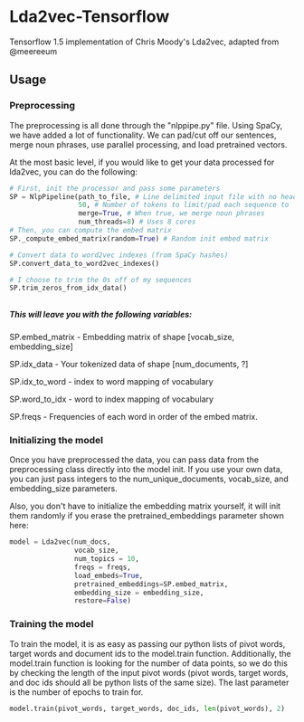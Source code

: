 # Lda2vec-Tensorflow
Tensorflow 1.5 implementation of Chris Moody's Lda2vec, adapted from @meereeum

## Usage

### Preprocessing

The preprocessing is all done through the "nlppipe.py" file. Using SpaCy,
we have added a lot of functionality. We can pad/cut off our sentences,
merge noun phrases, use parallel processing, and load pretrained vectors.

At the most basic level, if you would like to get your data processed for lda2vec,
you can do the following:

```python
# First, init the processor and pass some parameters
SP = NlpPipeline(path_to_file, # Line delimited input file with no header
                 50, # Number of tokens to limit/pad each sequence to
                 merge=True, # When true, we merge noun phrases
                 num_threads=8) # Uses 8 cores
# Then, you can compute the embed matrix
SP._compute_embed_matrix(random=True) # Random init embed matrix

# Convert data to word2vec indexes (from SpaCy hashes)
SP.convert_data_to_word2vec_indexes()

# I choose to trim the 0s off of my sequences
SP.trim_zeros_from_idx_data()
```

##

##### This will leave you with the following variables:
SP.embed_matrix - Embedding matrix of shape [vocab_size, embedding_size]

SP.idx_data -  Your tokenized data of shape [num_documents, ?]

SP.idx_to_word - index to word mapping of vocabulary

SP.word_to_idx - word to index mapping of vocabulary

SP.freqs - Frequencies of each word in order of the embed matrix.


### Initializing the model
Once you have preprocessed the data, you can pass data from the
preprocessing class directly into the model init. If you use your own
data, you can just pass integers to the num_unique_documents, vocab_size,
and embedding_size parameters.

Also, you don't have to initialize the embedding matrix yourself,
it will init them randomly if you erase the pretrained_embeddings parameter shown here:
```python
model = Lda2vec(num_docs,
                vocab_size,
                num_topics = 10,
                freqs = freqs,
                load_embeds=True,
                pretrained_embeddings=SP.embed_matrix,
                embedding_size = embedding_size,
                restore=False)
```

### Training the model
To train the model, it is as easy as passing our python lists of pivot words, target
words and document ids to the model.train function. Additionally, the model.train
function is looking for the number of data points, so we do this by checking
the length of the input pivot words (pivot words, target words, and doc ids should all
be python lists of the same size). The last parameter is the number of epochs to train for.
```python
model.train(pivot_words, target_words, doc_ids, len(pivot_words), 2)
```
